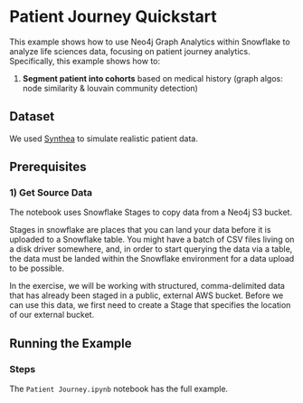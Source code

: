 # Patient Journey Quickstart

This example shows how to use Neo4j Graph Analytics within Snowflake to analyze life sciences data, focusing on patient journey analytics. Specifically, this example shows how to:

1. __Segment patient into cohorts__ based on medical history (graph algos: node similarity & louvain community detection)

## Dataset
We used [Synthea](https://github.com/synthetichealth/synthea) to simulate realistic patient data. 


## Prerequisites

### 1) Get Source Data

The notebook uses Snowflake Stages to copy data from a Neo4j S3 bucket.

Stages in snowflake are places that you can land your data before it is uploaded to a Snowflake table. You might have a batch of CSV files living on a disk driver somewhere, and, in order to start querying the data via a table, the data must be landed within the Snowflake environment for a data upload to be possible.

In the exercise, we will be working with structured, comma-delimited data that has already been staged in a public, external AWS bucket. Before we can use this data, we first need to create a Stage that specifies the location of our external bucket.

## Running the Example

### Steps
The `Patient Journey.ipynb` notebook has the full example.